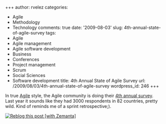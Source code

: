 +++
author: rvelez
categories:
- Agile
- Methodology
- Technology
comments: true
date: '2009-08-03'
slug: 4th-annual-state-of-agile-survey
tags:
- Agile
- Agile management
- Agile software development
- Business
- Conferences
- Project management
- Scrum
- Social Sciences
- Software development
title: 4th Annual State of Agile Survey
url: /2009/08/03/4th-annual-state-of-agile-survey
wordpress_id: 246
+++


In true [Agile](http://en.wikipedia.org/wiki/Agile_management) style, the Agile community is doing their [4th annual survey](http://www.theserverside.com/news/thread.tss?thread_id=55332). Last year it sounds like they had 3000 respondents in 82 countries, pretty wild. Kind of reminds me of a sprint retrospective;).


[![Reblog this post [with Zemanta]](http://img.zemanta.com/reblog_e.png?x-id=d9c806d0-d0c2-4f98-b513-ae78dadaeaeb)](http://reblog.zemanta.com/zemified/d9c806d0-d0c2-4f98-b513-ae78dadaeaeb/)
